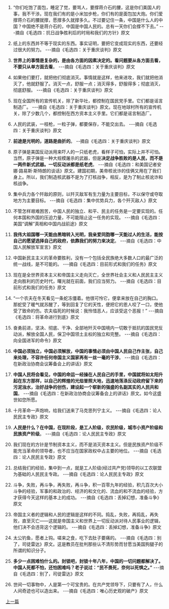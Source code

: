 1. “你们吃饱了面包，睡足了觉，要骂人，要撑蒋介石的腰，这是你们美国人的事，我不干涉。现在我们有的是小米加步枪，你们有的是面包加大炮。你们爱撑蒋介石的腰就撑，愿撑多久就撑多久。不过要记住一条，中国是什么人的中国？中国绝不是蒋介石的，中国是中国人民的。总有一天你们会撑不下去。” ---摘自《毛选四：抗日战争胜利后的时局和我们的方针》原文

2. 纸上的东西并不等于现实的东西。事实证明，要把它变成现实的东西，还要经过很大的努力。 ---摘自《毛选四：关于重庆谈判》原文

3. **世界上的事情是复杂的，是由各方面的因素决定的。看问题要从各方面去看，不要只从单方面去看**。 ---摘自《毛选四：关于重庆谈判》原文

4. 如果他们要打，就把他们彻底消灭。事情就是这样，他来进攻，我们就把他消灭了，他就舒服了。消灭一点，舒服一点；消灭得多，舒服得多；彻底消灭，彻底舒服。 ---摘自《毛选四：关于重庆谈判》原文

5. 现在全国所有的宣传机关，除了新华社，都控制在国民党手里。它们都是谣言制造厂。 ---摘自《毛选四：关于重庆谈判》原文。现在地球村所有的宣传机关，除了少数几个，都控制在西方资本主义手里。它们都是谣言制造厂。

6. 人民的武装，一枝枪，一粒子弹，都要保存，不能交出去。 ---摘自《毛选四：关于重庆谈判》原文

7. **前途是光明的，道路是曲折的**。 --摘自《毛选四：关于重庆谈判》原文

8. 原子弹是美国反动派用来吓人的一只纸老虎，看样子可怕，实际上并不可怕。当然，原子弹是一种大规模屠杀的武器，但是**决定战争胜败的是人民，而不是一两件新式武器。一切反动派都是纸老虎**。 ---摘自《毛选四：和美国记者安娜·路易斯·斯特朗的谈话》原文。建国初期，美帝核讹诈的伎俩又用在了我们身上。所以，我们制造核武器不是为了打核战争，相反，是为了制止核讹诈和核战争。

9. 集中兵力各个歼敌的原则，以歼灭敌军有生力量为主要目标，不以保守或夺取地方为主要目标。 ---摘自《毛选四：集中优势兵力，各个歼灭敌人》原文

10. 不管怎样艰难困苦，中国人民的独立、和平、民主的任务是一定要实现的。任何本国和外国的压迫力量，不可能阻止这一任务的实现。 ---摘自《毛选四：美国“调解”真相和中国内战前途》原文

11. **我伟大祖国哪一天能由黑暗转入光明，我亲爱同胞哪一天能过人的生活，能按自己的愿望选择自己的政府，依靠我们的努力来决定**。 ---摘自《毛选四：中国人民解放军宣言》原文

12. 中国新民主主义的革命要胜利，没有一个包括全民族绝大多数人口的最广泛的统一战线，是不可能的。 ---摘自《毛选四：目前形式和我们的任务》原文

13. 现在是全世界资本主义和帝国主义走向灭亡，全世界社会主义和人民民主主义走向胜利的历史时代，曙光就在前面，我们应当努力。 ---摘自《毛选四：目前形式和我们的任务》原文

14. “一个农夫在冬天看见一条蛇冻僵着。他很可怜它，便拿来放在自己的胸口。那蛇受了暖气就苏醒了，等到回复了它的天性，便把它的恩人咬了一口，使他受了致命的伤。农夫临死的时候说：我怜惜恶人，应该受这个恶报！” ---摘自《毛选四：将革命进行到底》原文

15. 奋勇前进，坚决、彻底、干净、全部地歼灭中国境内一切敢于抵抗的国民党反动派，解放全国人民，保卫中国领土主权的独立和完整。 ---摘自《毛选四：向全国进军的命令》原文

16. **中国必须独立，中国必须解放，中国的事情必须由中国人民自己作主张，自己来处理，不容许任何帝国主义国家再有一丝一毫的干涉**。 ---摘自《毛选四：在新政治协商会议筹备会上的讲话》原文

17. **中国人民将会看见，中国的命运一经操在人民自己的手里，中国就将如太阳升起在东方那样，以自己的辉煌的光焰普照大地，迅速地荡涤反动政府留下来的污泥浊水，治好战争的创伤，建设起一个崭新的强盛的名副其实的人民共和国**。 ---摘自《毛选四：在新政治协商会议筹备会上的讲话》原文。如今这盛世如您所愿。

18. 十月革命一声炮响，给我们送来了马克思列宁主义。 ---摘自《毛选四：论人民民主专政》原文

19. **人民是什么？在中国，在现阶段，是工人阶级，农民阶级，城市小资产阶级和民族资产阶级**。 ---摘自《毛选四：论人民民主专政》原文

20. 我们现在的方针是节制资本主义，而不是消灭资本主义。但是民族资产阶级不能充当革命的领导者，也不应当在国家政权中占主要的地位。 ---摘自《毛选四：论人民民主专政》原文

21. 总结我们的经验，集中到一点，就是工人阶级(经过共产党)领导的以工农联盟为基础的人民民主专政。 ---摘自《毛选四：论人民民主专政》原文

22. 斗争，失败，再斗争，再失败，再斗争，积一百零九年的经验，积几百次大小斗争的经验，军事的和政治的、经济的和文化的、流血的和不流血的经验，方才获得今天这样的基本上的成功。 ---摘自《毛选四：丢掉幻想，准备斗争》原文

23. 帝国主义者的逻辑和人民的逻辑是这样的不同。捣乱，失败，再捣乱，再失败，直至灭亡——这就是帝国主义和世界上一切反动派对待人民事业的逻辑，他们决不会违背这个逻辑的。 ---摘自《毛选四：丢掉幻想，准备斗争》原文

24. 太公钓鱼，愿者上钩。嗟来之食，吃下去肚子要痛的。 ---摘自《毛选四：别了，司徒雷达》原文。这是教员在批判那些认不清形势而甘愿当美国狗腿子的所谓的知识分子。

25. **多少一点困难怕什么的。封锁吧，封锁十年八年，中国的一切问题都解决了。中国人死都不怕，还怕困难吗？老子说过：“民不畏死，奈何以死惧之。”** ---摘自《毛选四：别了，司徒雷达》原文

26. 世间一切事物中，人是第一个可宝贵的。在共产党领导下，只要有了人，什么人间奇迹也可以造出来。 ---摘自《毛选四：唯心历史观的破产》原文


[上一篇](https://github.com/dwqs/maoxuan/blob/main/%E6%AF%9B%E9%80%89%E4%B8%89.md)
